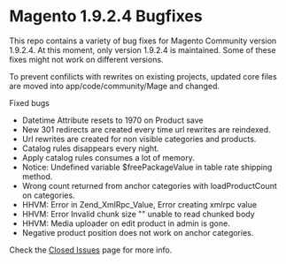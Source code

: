 # Magento 1.9.2.4 Bugfixes

This repo contains a variety of bug fixes for Magento Community version 1.9.2.4.
At this moment, only version 1.9.2.4 is maintained. Some of these fixes might not work on different versions.

To prevent confilicts with rewrites on existing projects, updated core files are moved into app/code/community/Mage and changed.

Fixed bugs

* Datetime Attribute resets to 1970 on Product save
* New 301 redirects are created every time url rewrites are reindexed.
* Url rewrites are created for non visible categories and products.
* Catalog rules disappears every night.
* Apply catalog rules consumes a lot of memory.
* Notice: Undefined variable $freePackageValue in table rate shipping method.
* Wrong count returned from anchor categories with loadProductCount on categories.
* HHVM: Error in Zend_XmlRpc_Value, Error creating xmlrpc value
* HHVM: Error Invalid chunk size "" unable to read chunked body
* HHVM: Media uploader on edit product in admin is gone.
* Negative product position does not work on anchor categories.

Check the [Closed Issues](https://github.com/webbhuset/bugfix/issues?q=is%3Aissue+is%3Aclosed) page for more info.
